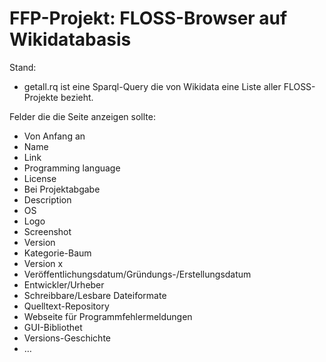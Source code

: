 FFP-Projekt: FLOSS-Browser auf Wikidatabasis
============================================

Stand:
* getall.rq ist eine Sparql-Query die von Wikidata eine Liste aller FLOSS-Projekte bezieht.

Felder die die Seite anzeigen sollte:
* Von Anfang an
 * Name
 * Link
 * Programming language
 * License
* Bei Projektabgabe
 * Description
 * OS
 * Logo
 * Screenshot
 * Version
 * Kategorie-Baum
* Version x
 * Veröffentlichungsdatum/Gründungs-/Erstellungsdatum
 * Entwickler/Urheber
 * Schreibbare/Lesbare Dateiformate
 * Quelltext-Repository
 * Webseite für Programmfehlermeldungen
 * GUI-Bibliothet
 * Versions-Geschichte
 * …
